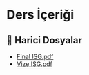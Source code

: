 # Ders İçeriği


<!--Index-->

## 🔗 Harici Dosyalar

- [Final ISG.pdf](./Final%20ISG.pdf)
- [Vize ISG.pdf](./Vize%20ISG.pdf)


<!--Index-->

